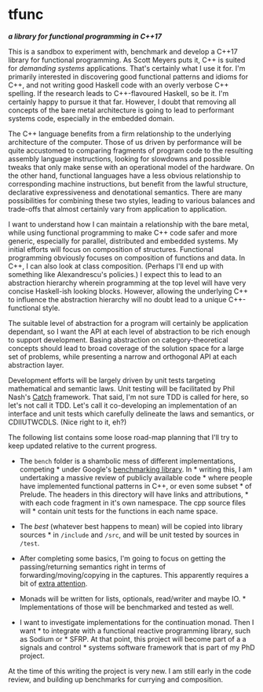 # tfunc

***a library *for* functional programming in C++17***

This is a sandbox to experiment with, benchmark and develop a C++17 library for functional programming. As Scott Meyers puts it, C++ is suited for *demanding systems* applications. That's certainly what I use it for. I'm primarily interested in discovering good functional patterns and idioms for C++, and not writing good Haskell code with an overly verbose C++ spelling. If the research leads to C++\-flavoured Haskell, so be it. I'm certainly happy to pursue it that far. However, I doubt that removing all concepts of the bare metal architecture is going to lead to performant systems code, especially in the embedded domain.

The C++ language benefits from a firm relationship to the underlying architecture of the computer. Those of us driven by performance will be quite accustomed to comparing fragments of program code to the resulting assembly language instructions, looking for slowdowns and possible tweaks that only make sense with an operational model of the hardware. On the other hand, functional languages have a less obvious relationship to corresponding machine instructions, but benefit from the lawful structure, declarative expressiveness and denotational semantics. There are many possibilities for combining these two styles, leading to various balances and trade-offs that almost certainly vary from application to application.

I want to understand how I can maintain a relationship with the bare metal, while using functional programming to make C++ code safer and more generic, especially for parallel, distributed and embedded systems. My initial efforts will focus on composition of structures. Functional programming obviously focuses on composition of functions and data. In C++, I can also look at class composition. (Perhaps I'll end up with something like Alexandrescu's policies.) I expect this to lead to an abstraction hierarchy wherein programming at the top level will have very concise Haskell-ish looking blocks. However, allowing the underlying C++ to influence the abstraction hierarchy will no doubt lead to a unique C++\-functional style.

The suitable level of abstraction for a program will certainly be application dependant, so I want the API at each level of abstraction to be rich enough to support development. Basing abstraction on category-theoretical concepts should lead to broad coverage of the solution space for a large set of problems, while presenting a narrow and orthogonal API at each abstraction layer.

Development efforts will be largely driven by unit tests targeting mathematical and semantic laws. Unit testing will be facilitated by Phil Nash's [Catch](https://github.com/philsquared/Catch) framework. That said, I'm not sure TDD is called for here, so let's not call it TDD. Let's call it co-developing an implementation of an interface and unit tests which carefully delineate the laws and semantics, or CDIIUTWCDLS. (Nice right to it, eh?)

The following list contains some loose road-map planning that I'll try to keep updated relative to the current progress.

* The `bench` folder is a shambolic mess of different implementations, competing * under Google's [benchmarking library](https://github.com/google/benchmark). In * writing this, I am undertaking a massive review of publicly available code * where people have implemented functional patterns in C++, or even some subset * of Prelude. The headers in this directory will have links and attributions, * with each code fragment in it's own namespace. The cpp source files will * contain unit tests for the functions in each name space.

* The *best* (whatever best happens to mean) will be copied into library sources * in `/include` and `/src`, and will be unit tested by sources in `/test`.

* After completing some basics, I'm going to focus on getting the passing/returning semantics right in terms of forwarding/moving/copying in the captures. This apparently requires a bit of [extra attention](https://vittorioromeo.info/index/blog/capturing_perfectly_forwarded_objects_in_lambdas.html).

* Monads will be written for lists, optionals, read/writer and maybe IO. * Implementations of those will be benchmarked and tested as well.

* I want to investigate implementations for the continuation monad. Then I want * to integrate with a functional reactive programming library, such as Sodium or * SFRP. At that point, this project will become part of a a signals and control * systems software framework that is part of my PhD project.

At the time of this writing the project is very new. I am still early in the
code review, and building up benchmarks for currying and composition.

